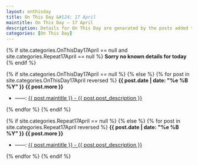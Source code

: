 ```yaml
---
layout: onthisday
title: On This Day &#124; 17 April
maintitle: On This Day — 17 April
description: Details for On This Day are genarated by the posts added to the website so the content is subject to changes/updates over time.
categories: [On This Day]
---
```


{% if site.categories.OnThisDay17April == null and site.categories.Repeat17April == null %}
<strong>Sorry no known details for today</strong>
{% endif %}

{% if site.categories.OnThisDay17April == null %}
{% else %}
{% for post in site.categories.OnThisDay17April reversed %}
<strong>{{ post.date | date: "%e %B %Y" }} {{ post.more }}</strong>
<ul>
<li> ——: <a href="{{ post.url }}">{{ post.maintitle }} - {{ post.post_description }}</a></li>
</ul>
{% endfor %}
{% endif %}

{% if site.categories.Repeat17April == null %}
{% else %}
{% for post in site.categories.Repeat17April reversed %}
<strong>{{ post.date | date: "%e %B %Y" }} {{ post.more }}</strong>
<ul>
<li> ——: <a href="{{ post.url }}">{{ post.maintitle }} - {{ post.post_description }}</a></li>
</ul>
{% endfor %}
{% endif %}
